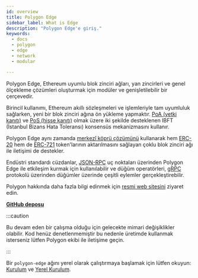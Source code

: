 ```yaml
---
id: overview
title: Polygon Edge
sidebar_label: What is Edge
description: "Polygon Edge'e giriş."
keywords:
  - docs
  - polygon
  - edge
  - network
  - modular

---
```


Polygon Edge, Ethereum uyumlu blok zinciri ağları, yan zincirleri ve genel ölçekleme çözümleri oluşturmak için modüler ve genişletilebilir bir çerçevedir.

Birincil kullanımı, Ethereum akıllı sözleşmeleri ve işlemleriyle tam uyumluluk sağlarken, yeni bir blok zinciri ağına ön yükleme yapmaktır. [PoA (yetki kanıtı)](/docs/edge/consensus/poa) ve [PoS (hisse kanıtı)](/docs/edge/consensus/pos-stake-unstake) olmak üzere iki şekilde desteklenen IBFT (İstanbul Bizans Hata Toleransı) konsensüs mekanizmasını kullanır.

Polygon Edge aynı zamanda [merkezî köprü çözümünü](/docs/edge/additional-features/chainbridge/overview) kullanarak hem [ERC-20](https://ethereum.org/en/developers/docs/standards/tokens/erc-20) hem de [ERC-721](https://ethereum.org/en/developers/docs/standards/tokens/erc-721) token'larının aktarılmasını sağlayan çoklu blok zinciri ağı ile iletişimi de destekler.

Endüstri standardı cüzdanlar, [JSON-RPC](/docs/edge/working-with-node/query-json-rpc) uç noktaları üzerinden Polygon Edge ile etkileşim kurmak için kullanılabilir ve düğüm operatörleri, [gRPC](/docs/edge/working-with-node/query-operator-info) protokolü üzerinden düğümler üzerinde çeşitli eylemler gerçekleştirebilir.

Polygon hakkında daha fazla bilgi edinmek için [resmi web sitesini](https://polygon.technology) ziyaret edin.

**[GitHub deposu](https://github.com/0xPolygon/polygon-edge)**

:::caution

Bu devam eden bir çalışma olduğu için gelecekte mimari değişiklikler olabilir. Kod henüz denetlenmemiştir
bu nedenle üretimde kullanmak isterseniz lütfen Polygon ekibi ile iletişime geçin.

:::



Bir `polygon-edge` ağını yerel olarak çalıştırmaya başlamak için lütfen okuyun: [Kurulum](/docs/edge/get-started/installation) ve [Yerel Kurulum](/docs/edge/get-started/set-up-ibft-locally).
